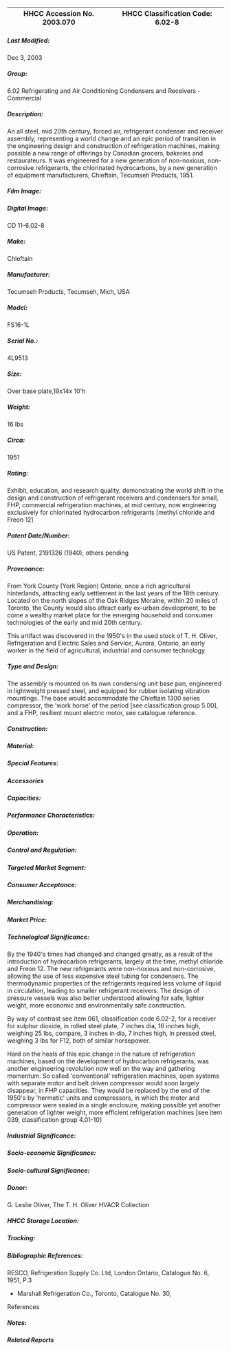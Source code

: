 | **HHCC Accession No. 2003.070** |**HHCC Classification Code:  6.02-8**|
| ----------- | ----------- |

##### Last Modified:
Dec 3, 2003

##### Group:
6.02 Refrigerating and Air Conditioning Condensers and Receivers - Commercial

##### Description:
An all steel, mid 20th century, forced air, refrigerant condenser and receiver assembly, representing a world change and an epic period of transition in the engineering design and construction of refrigeration machines, making possible a new range of offerings by Canadian grocers, bakeries and restaurateurs. It was engineered for a new generation of non-noxious, non-corrosive refrigerants, the chlorinated hydrocarbons, by a new generation of equipment manufacturers, Chieftain, Tecumseh Products, 1951.

##### Film Image:


##### Digital Image:
CD 11-6.02-8

##### Make:
Chieftain

##### Manufacturer:
Tecumseh Products, Tecumseh, Mich, USA

##### Model:
FS16-1L

##### Serial No.:
4L9513

##### Size:
Over base plate,19x14x 10'h

##### Weight:
16 lbs

##### Circa:
1951

##### Rating:
Exhibit, education, and research quality, demonstrating the world shift in the design and construction of refrigerant receivers and condensers for small, FHP, commercial refrigeration machines, at mid century, now  engineering exclusively for chlorinated hydrocarbon refrigerants [methyl chloride and Freon 12]

##### Patent Date/Number:
US Patent, 2191326 (1940), others pending

##### Provenance:
From York County (York Region) Ontario, once a rich agricultural hinterlands, attracting early settlement in the last years of the 18th century. Located on the north slopes of the Oak Ridges Moraine, within 20 miles of Toronto, the County would also attract early ex-urban development, to be come a wealthy market place for the emerging household and consumer technologies of the early and mid 20th century. 

This artifact was discovered in the 1950's in the used stock of T. H. Oliver, Refrigeration and Electric Sales and Service, Aurora, Ontario, an early worker in the field of agricultural, industrial and consumer technology.

##### Type and Design:
The assembly is mounted on its own condensing unit base pan, engineered in lightweight pressed steel, and equipped for rubber isolating vibration mountings. The base would accommodate the Chieftain 1300 series compressor, the 'work horse' of the period [see classification group 5.00], and a FHP, resilient mount electric motor, see catalogue reference.

##### Construction:


##### Material:


##### Special Features:


##### Accessories


##### Capacities:


##### Performance Characteristics:


##### Operation:


##### Control and Regulation:


##### Targeted Market Segment:


##### Consumer Acceptance:


##### Merchandising:


##### Market Price:


##### Technological Significance:
By the 1940's times had changed and changed greatly, as a result of the introduction of hydrocarbon refrigerants, largely at the time, methyl chloride and Freon 12. The new refrigerants were non-noxious and non-corrosive, allowing the use of less expensive steel tubing for condensers. The thermodynamic properties of the refrigerants required less volume of liquid in circulation, leading to smaller refrigerant receivers. The design of pressure vessels was also better understood allowing for safe, lighter weight, more economic and environmentally safe construction.

By way of contrast see item 061, classification code 6.02-2, for a receiver for sulphur dioxide, in rolled steel plate, 7 inches dia, 16 inches high, weighing 25 lbs, compare, 3 inches in dia, 7 inches high, in pressed steel, weighing 3  lbs  for F12, both of similar horsepower.    

Hard on the heals of this epic change in the nature of refrigeration machines, based on the development of hydrocarbon refrigerants, was another engineering revolution now well on the way and gathering momentum. So called 'conventional' refrigeration machines, open systems with separate motor and belt driven compressor would soon largely disappear, in FHP capacities. They would be replaced by the end of the 1950's by 'hermetic' units and compressors, in which the motor and compressor were sealed in a single enclosure, making possible yet another generation of lighter weight, more efficient refrigeration machines [see item 039, classification group 4.01-10]

##### Industrial Significance:


##### Socio-economic Significance:


##### Socio-cultural Significance:


##### Donor:
G. Leslie Oliver, The T. H. Oliver HVACR Collection

##### HHCC Storage Location:


##### Tracking:


##### Bibliographic References:
RESCO, Refrigeration Supply Co. Ltd, London Ontario, Catalogue No. 6, 1951, P.3 
-    Marshall Refrigeration Co., Toronto, Catalogue No. 30, 

References

##### Notes:


##### Related Reports

